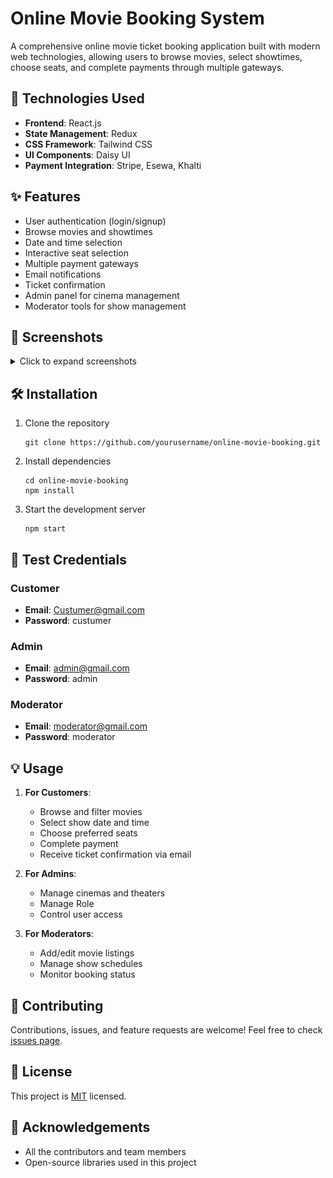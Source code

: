 # Online Movie Booking System

A comprehensive online movie ticket booking application built with modern web technologies, allowing users to browse movies, select showtimes, choose seats, and complete payments through multiple gateways.



## 🚀 Technologies Used

- **Frontend**: React.js
- **State Management**: Redux
- **CSS Framework**: Tailwind CSS
- **UI Components**: Daisy UI
- **Payment Integration**: Stripe, Esewa, Khalti

## ✨ Features
- User authentication (login/signup)
- Browse movies and showtimes
- Date and time selection
- Interactive seat selection
- Multiple payment gateways
- Email notifications
- Ticket confirmation
- Admin panel for cinema management
- Moderator tools for show management

## 📸 Screenshots

<details>
<summary>Click to expand screenshots</summary>

### User Flow
- Login/Signup
![Login](./Screenshort/login.png)
![Signup](./Screenshort/signup.png)
- Homepage Experience
![homepage](./Screenshort/homepage.png)
![homepage](./Screenshort/homepage2.png)

- Movie Selection
![MovieSelection](./Screenshort/homepage2.png)

- Date Selection 
![DateSelection](./Screenshort/dateSelection.png)

- Seat Selection
![seatSelection](./Screenshort/seatSelection.png)
- Payment Process
![Payment](./Screenshort/paymnet.png)
![Payment](./Screenshort/esewa.png)
![Payment](./Screenshort/khalti.png)
![Payment](./Screenshort/stripe.png)
![Payment](./Screenshort/paymnetEmailRemainder.png)

- Ticket Confirmation
![Payment](./Screenshort/ticketConfirm.png)

### Admin Features
- Cinema Management
![Admin](./Screenshort/admin.png)
![Admin](./Screenshort/adminCinemaAdd.png)
- User Management
![Admin](./Screenshort/admin.png)

### Moderator Features
- Movie Management
![Admin](./Screenshort/moderatorpage.png)
- Show Management
![Admin](./Screenshort/moderatorShowpage.png)
- Schedule Management
![Admin](./Screenshort/shedulespages.png)
</details>

## 🛠️ Installation

1. Clone the repository
    ```
    git clone https://github.com/yourusername/online-movie-booking.git
    ```

2. Install dependencies
    ```
    cd online-movie-booking
    npm install
    ```

3. Start the development server
    ```
    npm start
    ```

## 🔑 Test Credentials

### Customer
- **Email**: Custumer@gmail.com
- **Password**: custumer

### Admin
- **Email**: admin@gmail.com
- **Password**: admin

### Moderator
- **Email**: moderator@gmail.com
- **Password**: moderator

## 💡 Usage

1. **For Customers**:
    - Browse and filter movies
    - Select show date and time
    - Choose preferred seats
    - Complete payment
    - Receive ticket confirmation via email

2. **For Admins**:
    - Manage cinemas and theaters
    - Manage Role 
    - Control user access

3. **For Moderators**:
    - Add/edit movie listings
    - Manage show schedules
    - Monitor booking status

## 🤝 Contributing

Contributions, issues, and feature requests are welcome! Feel free to check [issues page](https://github.com/Saroj-kr-tharu/online-movie-booking/issues).

## 📝 License

This project is [MIT](https://opensource.org/licenses/MIT) licensed.

## 🙏 Acknowledgements

- All the contributors and team members
- Open-source libraries used in this project